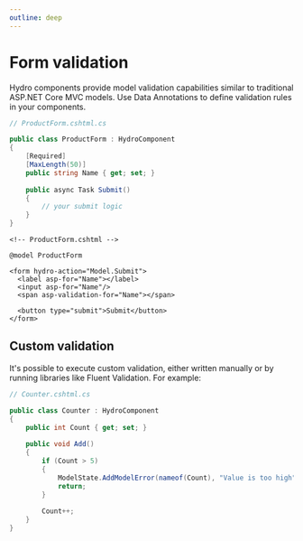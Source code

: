 ```yaml
---
outline: deep
---
```


# Form validation

Hydro components provide model validation capabilities similar to traditional ASP.NET Core MVC models. Use Data Annotations to define validation rules in your components.

```csharp
// ProductForm.cshtml.cs

public class ProductForm : HydroComponent
{
    [Required]
    [MaxLength(50)]
    public string Name { get; set; }
    
    public async Task Submit()
    {
        // your submit logic
    }
}
```

```razor
<!-- ProductForm.cshtml -->

@model ProductForm

<form hydro-action="Model.Submit">
  <label asp-for="Name"></label>
  <input asp-for="Name"/>
  <span asp-validation-for="Name"></span>  

  <button type="submit">Submit</button>
</form>
```

## Custom validation

It's possible to execute custom validation, either written manually or by running libraries like Fluent Validation. For example:

```csharp
// Counter.cshtml.cs

public class Counter : HydroComponent
{
    public int Count { get; set; }
    
    public void Add()
    {
        if (Count > 5)
        {
            ModelState.AddModelError(nameof(Count), "Value is too high");
            return;
        }
        
        Count++;
    }
}
```